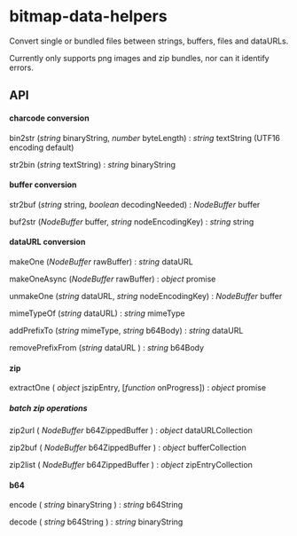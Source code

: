 # bitmap-data-helpers
Convert single or bundled files between strings, buffers, files and dataURLs.

Currently only supports png images and zip bundles, nor can it identify errors.

## API 
#### charcode conversion
bin2str (*string* binaryString, *number* byteLength) : *string* textString (UTF16 encoding default)

str2bin (*string* textString) : *string* binaryString
#### buffer conversion
str2buf (*string* string, *boolean* decodingNeeded) : *NodeBuffer* buffer

buf2str (*NodeBuffer* buffer, *string* nodeEncodingKey) : *string* string

#### dataURL conversion
makeOne (*NodeBuffer* rawBuffer) : *string* dataURL

makeOneAsync (*NodeBuffer* rawBuffer) : *object* promise

unmakeOne (*string* dataURL, *string* nodeEncodingKey) : *NodeBuffer* buffer

mimeTypeOf (*string* dataURL) : *string* mimeType

addPrefixTo (*string* mimeType, *string* b64Body) : *string* dataURL

removePrefixFrom (*string* dataURL ) : *string* b64Body

#### zip
extractOne ( *object* jszipEntry, [*function* onProgress]) : *object* promise
##### batch zip operations
zip2url ( *NodeBuffer* b64ZippedBuffer ) : *object* dataURLCollection

zip2buf ( *NodeBuffer* b64ZippedBuffer  ) : *object* bufferCollection

zip2list ( *NodeBuffer* b64ZippedBuffer ) : *object* zipEntryCollection

#### b64
encode ( *string* binaryString ) : *string* b64String

decode ( *string* b64String ) : *string* binaryString
